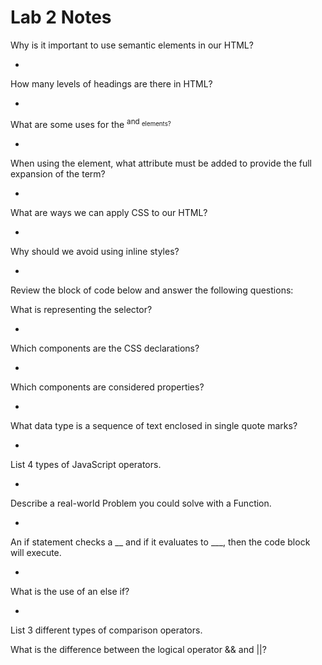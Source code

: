 # Lab 2 Notes 



Why is it important to use semantic elements in our HTML?

- 

How many levels of headings are there in HTML?

-


What are some uses for the <sup> and <sub> elements?

-

When using the <abbr> element, what attribute must be added to provide the full expansion of the term?

-


What are ways we can apply CSS to our HTML?

- 

Why should we avoid using inline styles?

-

Review the block of code below and answer the following questions:

What is representing the selector?

-

Which components are the CSS declarations?

-

Which components are considered properties?

-

What data type is a sequence of text enclosed in single quote marks?

-

List 4 types of JavaScript operators.

-

Describe a real-world Problem you could solve with a Function.

-

An if statement checks a __ and if it evaluates to ___, then the code block will execute.

-

What is the use of an else if?

-

List 3 different types of comparison operators.

What is the difference between the logical operator && and ||?
